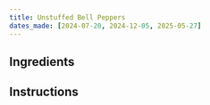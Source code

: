 ```yaml
---
title: Unstuffed Bell Peppers
dates_made: [2024-07-20, 2024-12-05, 2025-05-27]
---
```


## Ingredients

## Instructions
